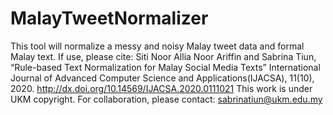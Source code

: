 # MalayTweetNormalizer
This tool will normalize a messy and noisy Malay tweet data and formal Malay text.
If use, please cite: Siti Noor Allia Noor Ariffin and Sabrina Tiun, “Rule-based Text Normalization for Malay Social Media Texts” International Journal of Advanced Computer Science and Applications(IJACSA), 11(10), 2020. http://dx.doi.org/10.14569/IJACSA.2020.0111021
This work is under UKM copyright. For collaboration, please contact: sabrinatiun@ukm.edu.my
